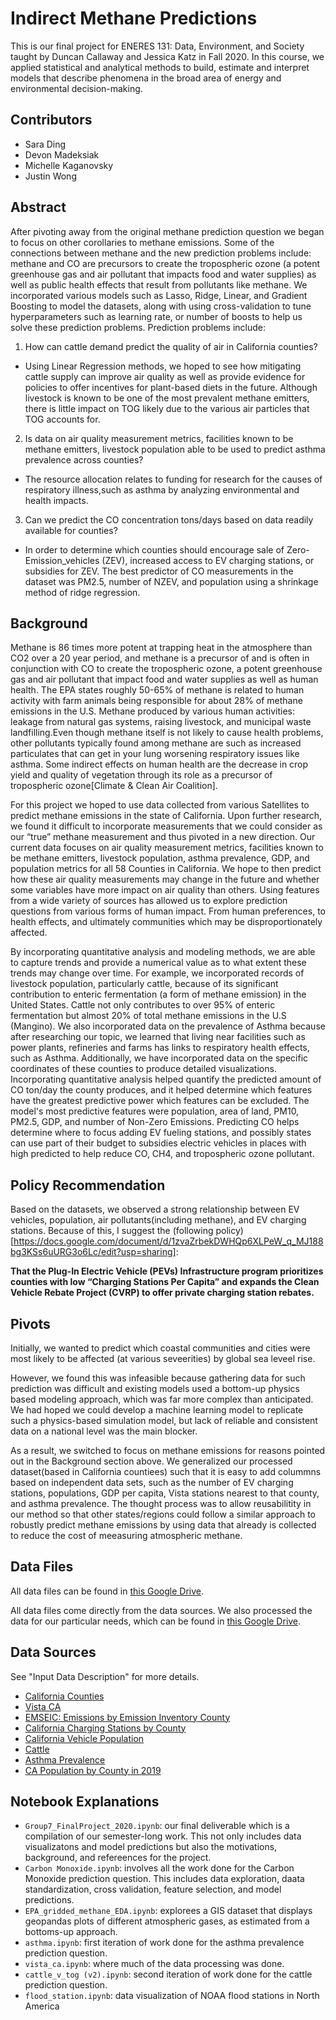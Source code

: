 # Indirect Methane Predictions

This is our final project for ENERES 131: Data, Environment, and Society taught by Duncan Callaway and Jessica Katz in Fall 2020. In this course, we applied statistical and analytical methods to build, estimate and interpret models that describe phenomena in the broad area of energy and environmental decision-making.


## Contributors
- Sara Ding
- Devon Madeksiak
- Michelle Kaganovsky
- Justin Wong


## Abstract
After pivoting away from the original methane prediction question we began to focus on other corollaries to methane emissions. Some of the connections between methane and the new prediction problems include: methane and CO are precursors to create the tropospheric ozone (a potent greenhouse gas and air pollutant that impacts food and water supplies) as well as public health effects that result from pollutants like methane. We incorporated various models such as Lasso, Ridge, Linear, and Gradient Boosting to model the datasets, along with using cross-validation to tune hyperparameters such as learning rate, or number of boosts to help us solve these prediction problems. Prediction problems include:

1. How can cattle demand predict the quality of air in California counties?
  - Using Linear Regression methods, we hoped to see how mitigating cattle supply can improve air quality as well as provide evidence for policies to offer incentives for plant-based diets in the future. Although livestock is known to be one of the most prevalent methane emitters, there is little impact on TOG likely due to the various air particles that TOG accounts for.

2. Is data on air quality measurement metrics, facilities known to be methane emitters, livestock population able to be used to predict asthma prevalence across counties?
  - The resource allocation relates to funding for research for the causes of respiratory illness,such as asthma by analyzing environmental and health impacts.

3. Can we predict the CO concentration tons/days based on data readily available for counties?
  - In order to determine which counties should encourage sale of Zero-Emission_vehicles (ZEV), increased access to EV charging stations, or subsidies for ZEV. The best predictor of CO measurements in the dataset was PM2.5, number of NZEV, and population using a shrinkage method of ridge regression.


## Background
Methane is 86 times more potent at trapping heat in the atmosphere than CO2 over a 20 year period, and methane is a precursor of and is often in conjunction with CO to create the tropospheric ozone, a potent greenhouse gas and air pollutant that impact food and water supplies as well as human health. The EPA states roughly 50-65% of methane is related to human activity with farm animals being responsible for about 28% of methane emissions in the U.S. Methane produced by various human activities: leakage from natural gas systems, raising livestock, and municipal waste landfilling.Even though methane itself is not likely to cause health problems, other pollutants typically found among methane are such as increased particulates that can get in your lung worsening respiratory issues like asthma. Some indirect effects on human health are the decrease in crop yield and quality of vegetation through its role as a precursor of tropospheric ozone[Climate & Clean Air Coalition].

For this project we hoped to use data collected from various Satellites to predict methane emissions in the state of California. Upon further research, we found it difficult to incorporate measurements that we could consider as our “true” methane measurement and thus pivoted in a new direction. Our current data focuses on air quality measurement metrics, facilities known to be methane emitters, livestock population, asthma prevalence, GDP, and population metrics for all 58 Counties in California. We hope to then predict how these air quality measurements may change in the future and whether some variables have more impact on air quality than others. Using features from a wide variety of sources has allowed us to explore prediction questions from various forms of human impact. From human preferences, to health effects, and ultimately communities which may be disproportionately affected.

By incorporating quantitative analysis and modeling methods, we are able to capture trends and provide a numerical value as to what extent these trends may change over time. For example, we incorporated records of livestock population, particularly cattle, because of its significant contribution to enteric fermentation (a form of methane emission) in the United States. Cattle not only contributes to over 95% of enteric fermentation but almost 20% of total methane emissions in the U.S (Mangino). We also incorporated data on the prevalence of Asthma because after researching our topic, we learned that living near facilities such as power plants, refineries and farms has links to respiratory health effects, such as Asthma. Additionally, we have incorporated data on the specific coordinates of these counties to produce detailed visualizations. Incorporating quantitative analysis helped quantify the predicted amount of CO ton/day the county produces, and it helped determine which features have the greatest predictive power which features can be excluded. The model's most predictive features were population, area of land, PM10, PM2.5, GDP, and number of Non-Zero Emissions. Predicting CO helps determine where to focus adding EV fueling stations, and possibly states can use part of their budget to subsidies electric vehicles in places with high predicted to help reduce CO, CH4, and tropospheric ozone pollutant.


## Policy Recommendation
Based on the datasets, we observed a strong relationship between EV vehicles, population, air pollutants(including methane), and EV charging stations. Because of this, I suggest the (following policy)[https://docs.google.com/document/d/1zvaZrbekDWHQp6XLPeW_q_MJ188bg3KSs6uURG3o6Lc/edit?usp=sharing]:

**That the Plug-In Electric Vehicle (PEVs) Infrastructure program prioritizes counties with low “Charging Stations Per Capita” and expands the Clean Vehicle Rebate Project (CVRP) to offer private charging station rebates.**


## Pivots
Initially, we wanted to predict which coastal communities and cities were most likely to be affected (at various seveerities) by global sea leveel rise.

However, we found this was infeasible because gathering data for such prediction was difficult and existing models used a bottom-up physics based modeling approach, which was far more complex than anticipated. We had hoped we could develop a machine learning model to replicate such a physics-based simulation model, but lack of reliable and consistent data on a national level was the main blocker. 

As a result, we switched to focus on methane emissions for reasons pointed out in the Background section above. We generalized our processed dataset(based in California countiees)  such that it is easy to add colummns based on independent data sets, such as the number of EV charging stations, populations, GDP per capita, Vista stations nearest to that county, and asthma prevalence. The thought process was to allow reusabilitity in our method so that other states/regions could follow a similar approach to robustly predict methane emissions by using data that already is collected to reduce the cost of meeasuring atmospheric methane. 


## Data Files

All data files can be found in [this Google Drive](https://drive.google.com/drive/folders/1gVO-JZjgHuoyeFx5ycSWdZOTDbbPbPbB?usp=sharing).

All data files come directly from the data sources. We also processed the data for our particular needs, which can be found in [this Google Drive](https://drive.google.com/drive/folders/1pw7uMJEV7jb5Y_hGf1M_XEFp5-oelMAL?usp=sharing).

## Data Sources
See "Input Data Description" for more details.
- [California Counties](https://catalog.data.gov/dataset/tiger-line-shapefile-2016-state-california-current-county-subdivision-state-based)
- [Vista CA](https://daac.ornl.gov/NACP/guides/NACP_Vista_CA_CH4_Inventory.html)
- [EMSEIC: Emissions by Emission Inventory County](https://ww3.arb.ca.gov/ei/maps/2017statemap/cntymap.htm)
- [California Charging Stations by County](https://www.energy.ca.gov/data-reports/energy-insights/zero-emission-vehicle-and-charger-statistics)
- [California Vehicle Population](https://www.energy.ca.gov/data-reports/energy-insights/zero-emission-vehicle-and-charger-statistics)
- [Cattle](https://quickstats.nass.usda.gov/)
- [Asthma Prevalence](https://healthdata.gov/dataset/asthma-hospitalization-rates-county/resource/9e998582-a70b-4c5c-a2bd-d7b358431944#%7Bquery:%7Bq:!alameda%7D%7D)
- [CA Population by County in 2019](https://www.california-demographics.com/counties_by_population)

## Notebook Explanations
- `Group7_FinalProject_2020.ipynb`: our final deliverable which is a compilation of our semester-long work. This not only includes data visualizatons and model predictions but also the motivations, background, and refereences for the project.
- `Carbon Monoxide.ipynb`: involves all the work done for the Carbon Monoxide prediction question. This includes data exploration, daata standardization, cross validation, feature selection, and model predictions.
- `EPA_gridded_methane_EDA.ipynb`: explorees a GIS dataset that displays geopandas plots of different atmospheric gases, as estimated from a bottoms-up approach.
- `asthma.ipynb`: first iteration of work done for the asthma prevalence prediction question.
- `vista_ca.ipynb`: where much of the data processing was done. 
- `cattle_v_tog (v2).ipynb`: second iteration of work done for the cattle prediction question.
- `flood_station.ipynb`: data visualization of NOAA flood stations in North America

